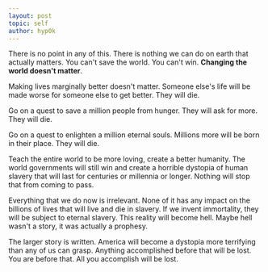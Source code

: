 ```yaml
---
layout: post
topic: self
author: hyp0k
---
```


There is no point in any of this.
There is nothing we can do on earth that actually matters. You can't save the world.
You can't win. **Changing the world doesn't matter**.

Making lives marginally better doesn't matter. Someone else's life will be
made worse for someone else to get better. They will die.

Go on a quest to save a million people from hunger. They will ask for more. They will die.

Go on a quest to enlighten a million eternal souls. Millions more will be
born in their place. They will die.

Teach the entire world to be more loving, create a better humanity.
The world governments will still win and create a horrible dystopia of human slavery that
will last for centuries or millennia or longer. Nothing will stop that from coming to pass.

Everything that we do now is irrelevant. None of it has any impact on the billions of lives
that will live and die in slavery. If we invent immortality, they will be subject to eternal
slavery. This reality will become hell. Maybe hell wasn't a story, it was actually a prophesy.

The larger story is written. America will become a dystopia more terrifying than any of us
can grasp. Anything accomplished before that will be lost. You are before that.
All you accomplish will be lost. 
